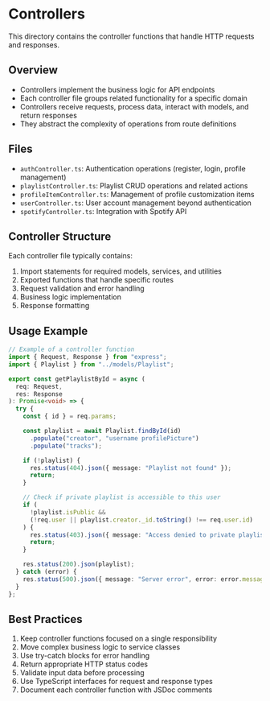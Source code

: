 # Controllers

This directory contains the controller functions that handle HTTP requests and responses.

## Overview

- Controllers implement the business logic for API endpoints
- Each controller file groups related functionality for a specific domain
- Controllers receive requests, process data, interact with models, and return responses
- They abstract the complexity of operations from route definitions

## Files

- `authController.ts`: Authentication operations (register, login, profile management)
- `playlistController.ts`: Playlist CRUD operations and related actions
- `profileItemController.ts`: Management of profile customization items
- `userController.ts`: User account management beyond authentication
- `spotifyController.ts`: Integration with Spotify API

## Controller Structure

Each controller file typically contains:

1. Import statements for required models, services, and utilities
2. Exported functions that handle specific routes
3. Request validation and error handling
4. Business logic implementation
5. Response formatting

## Usage Example

```typescript
// Example of a controller function
import { Request, Response } from "express";
import { Playlist } from "../models/Playlist";

export const getPlaylistById = async (
  req: Request,
  res: Response
): Promise<void> => {
  try {
    const { id } = req.params;

    const playlist = await Playlist.findById(id)
      .populate("creator", "username profilePicture")
      .populate("tracks");

    if (!playlist) {
      res.status(404).json({ message: "Playlist not found" });
      return;
    }

    // Check if private playlist is accessible to this user
    if (
      !playlist.isPublic &&
      (!req.user || playlist.creator._id.toString() !== req.user.id)
    ) {
      res.status(403).json({ message: "Access denied to private playlist" });
      return;
    }

    res.status(200).json(playlist);
  } catch (error) {
    res.status(500).json({ message: "Server error", error: error.message });
  }
};
```

## Best Practices

1. Keep controller functions focused on a single responsibility
2. Move complex business logic to service classes
3. Use try-catch blocks for error handling
4. Return appropriate HTTP status codes
5. Validate input data before processing
6. Use TypeScript interfaces for request and response types
7. Document each controller function with JSDoc comments
